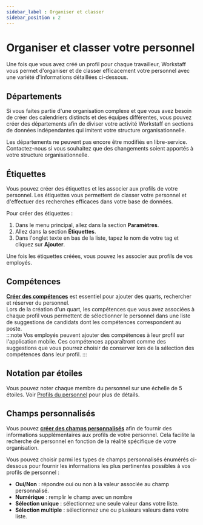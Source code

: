 ```yaml
---
sidebar_label : Organiser et classer
sidebar_position : 2
---
```


# Organiser et classer votre personnel
Une fois que vous avez créé un profil pour chaque travailleur, Workstaff vous permet d'organiser et de classer efficacement votre personnel avec une variété d'informations détaillées ci-dessous.


## Départements
Si vous faites partie d'une organisation complexe et que vous avez besoin de créer des calendriers distincts et des équipes différentes, vous pouvez créer des départements afin de diviser votre activité Workstaff en sections de données indépendantes qui imitent votre structure organisationnelle.


Les départements ne peuvent pas encore être modifiés en libre-service. Contactez-nous si vous souhaitez que des changements soient apportés à votre structure organisationnelle.

## Étiquettes
Vous pouvez créer des étiquettes et les associer aux profils de votre personnel. Les étiquettes vous permettent de classer votre personnel et d'effectuer des recherches efficaces dans votre base de données.

Pour créer des étiquettes :
1. Dans le menu principal, allez dans la section **Paramètres**.
2. Allez dans la section **Étiquettes**.
3. Dans l'onglet texte en bas de la liste, tapez le nom de votre tag et cliquez sur **Ajouter**.

Une fois les étiquettes créées, vous pouvez les associer aux profils de vos employés.

## Compétences
**[Créer des compétences](../customize/skills.md)** est essentiel pour ajouter des quarts, rechercher et réserver du personnel.   
Lors de la création d'un quart, les compétences que vous avez associées à chaque profil vous permettent de sélectionner le personnel dans une liste de suggestions de candidats dont les compétences correspondent au poste.    
:::note
Vos employés peuvent ajouter des compétences à leur profil sur l'application mobile. Ces compétences apparaîtront comme des suggestions que vous pourrez choisir de conserver lors de la sélection des compétences dans leur profil.
:::

## Notation par étoiles
Vous pouvez noter chaque membre du personnel sur une échelle de 5 étoiles. Voir [Profils du personnel](./profiles.md) pour plus de détails.

## Champs personnalisés
Vous pouvez **[créer des champs personnalisés](../customize/custom.fields.md)** afin de fournir des informations supplémentaires aux profils de votre personnel. Cela facilite la recherche de personnel en fonction de la réalité spécifique de votre organisation.

Vous pouvez choisir parmi les types de champs personnalisés énumérés ci-dessous pour fournir les informations les plus pertinentes possibles à vos profils de personnel :
- **Oui/Non** : répondre oui ou non à la valeur associée au champ personnalisé.
- **Numérique** : remplir le champ avec un nombre
- **Sélection unique** : sélectionnez une seule valeur dans votre liste.
- **Sélection multiple** : sélectionnez une ou plusieurs valeurs dans votre liste.

